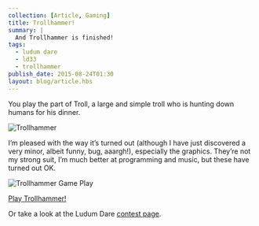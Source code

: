 ```yaml
---
collection: [Article, Gaming]
title: Trollhammer!
summary: |
  And Trollhammer is finished!
tags:
  - ludum dare
  - ld33
  - trollhammer
publish_date: 2015-08-24T01:30
layout: blog/article.hbs
---
```

    
You play the part of Troll, a large and simple troll who is hunting down humans for his dinner.

![Trollhammer]($media/img/trollhammer.png)

I’m pleased with the way it’s turned out (although I have just discovered a very minor, albeit funny, bug, aaargh!), especially the graphics. They’re not my strong suit, I’m much better at programming and music, but these have turned out OK.

![Trollhammer Game Play]($media/img/trollhammer-smash.png)

[Play Trollhammer!](http:///games.stoogoff.com/ld33/)

Or take a look at the Ludum Dare [contest page](http://ludumdare.com/compo/ludum-dare-33/?action=preview&uid=11088).
